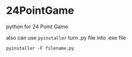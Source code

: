 # 24PointGame
python for 24 Point Game 

also can use `pyinstaller` turn .py file into .exe file
```
pyinstaller -F filename.py
```

